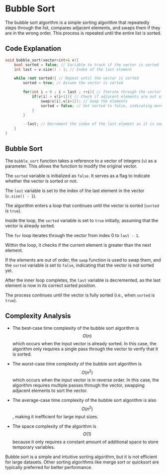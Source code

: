 # Bubble Sort

The bubble sort algorithm is a simple sorting algorithm that repeatedly steps through the list, compares adjacent elements, and swaps them if they are in the wrong order. This process is repeated until the entire list is sorted.

## Code Explanation

```cpp
void bubble_sort(vector<int>& v){
    bool sorted = false; // Variable to track if the vector is sorted
    int last = v.size() - 1; // Index of the last element

    while (not sorted){ // Repeat until the vector is sorted
        sorted = true; // Assume the vector is sorted

        for(int i = 0 ; i < last ; ++i){ // Iterate through the vector
            if(v[i] > v[i+1]){ // Check if adjacent elements are out of order
                swap(v[i],v[i+1]); // Swap the elements
                sorted = false; // Set sorted to false, indicating more sorting is required
            }
        }

        --last; // Decrement the index of the last element as it is now in its correct position
    }
}
```
## Bubble Sort

The `bubble_sort` function takes a reference to a vector of integers (`v`) as a parameter. This allows the function to modify the original vector.

The `sorted` variable is initialized as `false`. It serves as a flag to indicate whether the vector is sorted or not.

The `last` variable is set to the index of the last element in the vector (`v.size() - 1`).

The algorithm enters a loop that continues until the vector is sorted (`sorted` is `true`).

Inside the loop, the `sorted` variable is set to `true` initially, assuming that the vector is already sorted.

The `for` loop iterates through the vector from index 0 to `last - 1`.

Within the loop, it checks if the current element is greater than the next element.

If the elements are out of order, the `swap` function is used to swap them, and the `sorted` variable is set to `false`, indicating that the vector is not sorted yet.

After the inner loop completes, the `last` variable is decremented, as the last element is now in its correct sorted position.

The process continues until the vector is fully sorted (i.e., when `sorted` is `true`).

## Complexity Analysis

- The best-case time complexity of the bubble sort algorithm is $$O(n)$$ which occurs when the input vector is already sorted. In this case, the algorithm only requires a single pass through the vector to verify that it is sorted.

- The worst-case time complexity of the bubble sort algorithm is $$O(n^2)$$ which occurs when the input vector is in reverse order. In this case, the algorithm requires multiple passes through the vector, swapping adjacent elements to sort the vector.

- The average-case time complexity of the bubble sort algorithm is also $$O(n^2)$$, making it inefficient for large input sizes.

- The space complexity of the algorithm is $$O(1)$$ because it only requires a constant amount of additional space to store temporary variables.

Bubble sort is a simple and intuitive sorting algorithm, but it is not efficient for large datasets. Other sorting algorithms like merge sort or quicksort are typically preferred for better performance.
